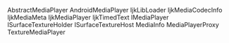 AbstractMediaPlayer
AndroidMediaPlayer
IjkLibLoader
IjkMediaCodecInfo
IjkMediaMeta
IjkMediaPlayer
IjkTimedText
IMediaPlayer
ISurfaceTextureHolder
ISurfaceTextureHost
MediaInfo
MediaPlayerProxy
TextureMediaPlayer
